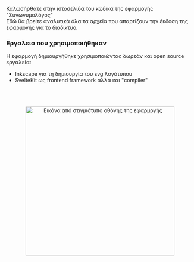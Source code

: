 Καλωσήρθατε στην ιστοσελίδα του κώδικα της εφαρμογής "Συνωνυμολόγος" <br />
Εδώ θα βρείτε αναλυτικά όλα τα αρχεία που απαρτίζουν την έκδοση της εφαρμογής για το διαδίκτυο.

### Εργαλεια που χρησιμοποιήθηκαν

Η εφαρμογή δημιουργήθηκε χρησιμοποιώντας δωρεάν και open source εργαλεία:

  - Inkscape για τη δημιουργία του svg λογότυπου
  - SvelteKit ως frontend framework αλλά και "compiler"

<br />
<br />

<p align="center">
  <img 
    src="https://imgur.com/xIGVowY.png" 
    alt="Εικόνα από στιγμιότυπο οθόνης της εφαρμογής"
    width="400px"
  />
</p>
